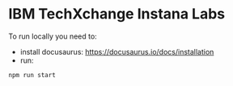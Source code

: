 # IBM TechXchange Instana Labs


To run locally you need to:
* install docusaurus: https://docusaurus.io/docs/installation
* run:
```
npm run start
```
